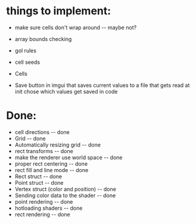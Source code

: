 # things to implement:
- make sure cells don't wrap around -- maybe not?
- array bounds checking
- gol rules
- cell seeds
- Cells

- Save button in imgui that saves current values to a file that gets read at init
    chose which values get saved in code

# Done:
- cell directions -- done
- Grid -- done
- Automatically resizing grid -- done
- rect transforms -- done
- make the renderer use world space -- done
- proper rect centering -- done
- rect fill and line mode -- done
- Rect struct -- done
- Point struct -- done
- Vertex struct (color and position) -- done
- Sending color data to the shader -- done
- point rendering -- done
- hotloading shaders -- done
- rect rendering -- done

